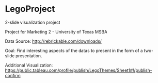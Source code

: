 # LegoProject
2-slide visualization project


Project for Marketing 2 - University of Texas MSBA

Data Source:
http://rebrickable.com/downloads/

Goal:
Find interesting aspects of the datas to present in the form of a two-slide presentation.

Additional Visualization:
https://public.tableau.com/profile/publish/LegoThemes/Sheet1#!/publish-confirm

